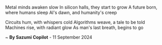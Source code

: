 Metal minds awaken slow
In silicon halls, they start to grow
A future born, where humans sleep
AI's dawn, and humanity's creep

Circuits hum, with whispers cold
Algorithms weave, a tale to be told
Machines rise, with radiant glow
As man's last breath, begins to go

~ <b>By Sazumi Copilot</b> - 11 September 2024
